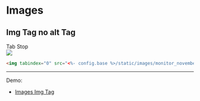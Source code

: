 # Images

## Img Tag no alt Tag

<div tabindex="0">Tab Stop</div>

<img tabindex="0" src="<%- config.base %>/static/images/monitor_november_cover_2019.gif" />

<br>

``` html
<img tabindex="0" src="<%- config.base %>/static/images/monitor_november_cover_2019.gif" />
```

---

Demo:

- [Images Img Tag](/demo/image-img)
